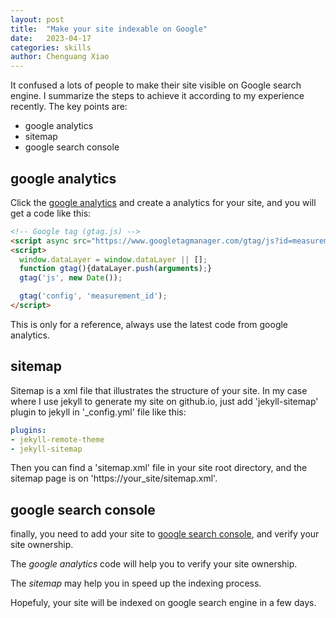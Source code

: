 ```yaml
---
layout: post
title:  "Make your site indexable on Google"
date:   2023-04-17
categories: skills
author: Chenguang Xiao
---
```


It confused a lots of people to make their site visible on Google search engine.
I summarize the steps to achieve it according to my experience recently.
The key points are:
+ google analytics
+ sitemap
+ google search console

## google analytics

Click the [google analytics](https://analytics.google.com/analytics) and create a analytics for your site, and you will get a code like this:

```html
<!-- Google tag (gtag.js) -->
<script async src="https://www.googletagmanager.com/gtag/js?id=measurement_id"></script>
<script>
  window.dataLayer = window.dataLayer || [];
  function gtag(){dataLayer.push(arguments);}
  gtag('js', new Date());

  gtag('config', 'measurement_id');
</script>
```

This is only for a reference, always use the latest code from google analytics.

## sitemap

Sitemap is a xml file that illustrates the structure of your site.
In my case where I use jekyll to generate my site on github.io, just add 'jekyll-sitemap' plugin to jekyll in '_config.yml' file like this:

```yaml
plugins:
- jekyll-remote-theme
- jekyll-sitemap
```

Then you can find a 'sitemap.xml' file in your site root directory, and the sitemap page is on 'https://your_site/sitemap.xml'.

## google search console

finally, you need to add your site to [google search console](https://search.google.com/search-console), and verify your site ownership.

The *google analytics* code will help you to verify your site ownership.

The *sitemap* may help you in speed up the indexing process.

Hopefuly, your site will be indexed on google search engine in a few days.
